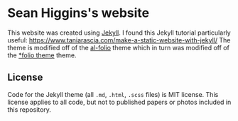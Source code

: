 # Sean Higgins's website

This website was created using [Jekyll](https://jekyllrb.com/). 
I found this Jekyll tutorial particularly useful: <https://www.taniarascia.com/make-a-static-website-with-jekyll/>
The theme is modified off of the [al-folio](https://github.com/alshedivat/al-folio) theme which in turn was modified off of the [\*folio theme](https://github.com/bogoli/-folio) theme.

## License

Code for the Jekyll theme (all `.md`, `.html`, `.scss` files) is MIT license. This license applies to all code, but not to published papers or photos included in this repository.
